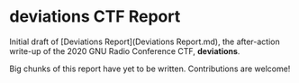 # deviations CTF Report

Initial draft of [Deviations Report](Deviations Report.md), the after-action
write-up of the 2020 GNU Radio Conference CTF, __deviations__.

Big chunks of this report have yet to be written. Contributions are welcome!
